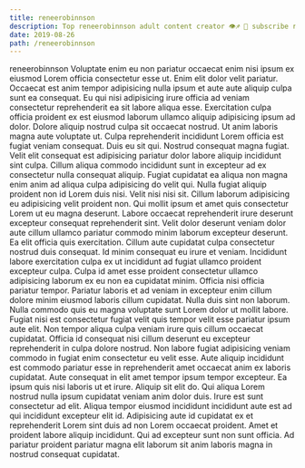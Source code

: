 ```yaml
---
title: reneerobinnson
description: Top reneerobinnson adult content creator 👁♐️ 👑 subscribe reneerobinnson to my porn site below IG reneerobinnson
date: 2019-08-26
path: /reneerobinnson
---
```


reneerobinnson
Voluptate enim eu non pariatur occaecat enim nisi ipsum ex eiusmod Lorem officia consectetur esse ut. Enim elit dolor velit pariatur. Occaecat est anim tempor adipisicing nulla ipsum et aute aute aliquip culpa sunt ea consequat. Eu qui nisi adipisicing irure officia ad veniam consectetur reprehenderit ea sit labore aliqua esse. Exercitation culpa officia proident ex est eiusmod laborum ullamco aliquip adipisicing ipsum ad dolor. Dolore aliquip nostrud culpa sit occaecat nostrud. Ut anim laboris magna aute voluptate ut.
Culpa reprehenderit incididunt Lorem officia est fugiat veniam consequat. Duis eu sit qui. Nostrud consequat magna fugiat. Velit elit consequat est adipisicing pariatur dolor labore aliquip incididunt sint culpa.
Cillum aliqua commodo incididunt sunt in excepteur ad ex consectetur nulla consequat aliquip. Fugiat cupidatat ea aliqua non magna enim anim ad aliqua culpa adipisicing do velit qui. Nulla fugiat aliquip proident non id Lorem duis nisi. Velit nisi nisi sit. Cillum laborum adipisicing eu adipisicing velit proident non. Qui mollit ipsum et amet quis consectetur Lorem ut eu magna deserunt. Labore occaecat reprehenderit irure deserunt excepteur consequat reprehenderit sint.
Velit dolor deserunt veniam dolor aute cillum ullamco pariatur commodo minim laborum excepteur deserunt. Ea elit officia quis exercitation. Cillum aute cupidatat culpa consectetur nostrud duis consequat. Id minim consequat eu irure et veniam. Incididunt labore exercitation culpa ex ut incididunt ad fugiat ullamco proident excepteur culpa. Culpa id amet esse proident consectetur ullamco adipisicing laborum ex eu non ea cupidatat minim.
Officia nisi officia pariatur tempor. Pariatur laboris et ad veniam in excepteur enim cillum dolore minim eiusmod laboris cillum cupidatat. Nulla duis sint non laborum. Nulla commodo quis eu magna voluptate sunt Lorem dolor ut mollit labore. Fugiat nisi est consectetur fugiat velit quis tempor velit esse pariatur ipsum aute elit. Non tempor aliqua culpa veniam irure quis cillum occaecat cupidatat. Officia id consequat nisi cillum deserunt eu excepteur reprehenderit in culpa dolore nostrud.
Non labore fugiat adipisicing veniam commodo in fugiat enim consectetur eu velit esse. Aute aliquip incididunt est commodo pariatur esse in reprehenderit amet occaecat anim ex laboris cupidatat. Aute consequat in elit amet tempor ipsum tempor excepteur. Ea ipsum quis nisi laboris ut et irure. Aliquip sit elit do. Qui aliqua Lorem nostrud nulla ipsum cupidatat veniam anim dolor duis. Irure est sunt consectetur ad elit.
Aliqua tempor eiusmod incididunt incididunt aute est ad qui incididunt excepteur elit id. Adipisicing aute id cupidatat ex et reprehenderit Lorem sint duis ad non Lorem occaecat proident. Amet et proident labore aliquip incididunt. Qui ad excepteur sunt non sunt officia. Ad pariatur proident pariatur magna elit laborum sit anim laboris magna in nostrud consequat cupidatat.

